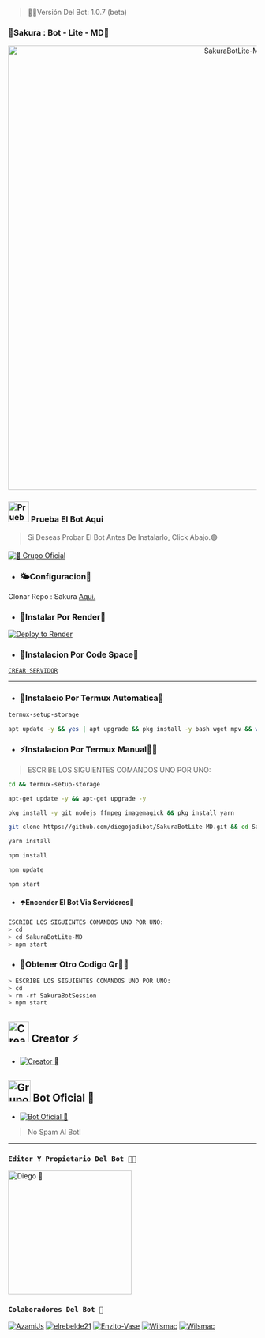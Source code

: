 
>🥀📍Versión Del Bot: 1.0.7 (beta)

### 🥀Sakura : Bot - Lite - MD📍
<p align="center">
<img src="https://telegra.ph/file/e5c184e81e1124b028fb9.png" alt="SakuraBotLite-MD" width="900"/>
</p>

### <img src="https://i.pinimg.com/originals/19/80/6e/19806e91932e6054965fc83b85241270.gif" alt="Prueba El Bot Aqui" width="42" height="42"> Prueba El Bot Aqui

> Si Deseas Probar El Bot Antes De Instalarlo, Click Abajo.🟢

<a href="https://chat.whatsapp.com/CKqHvmFQDL1Kdj6TFHahUn"><img alt="🦋 Grupo Oficial" src="https://img.shields.io/badge/Grupo-Official-25D366?style=for-the-badge&logo=whatsapp&logoColor=white"/></a>



- ### 🌤Configuracion📍
 Clonar Repo : Sakura [Aqui.](https://github.com/diegojadibot/SakuraBotLite-MD/fork)

   
  
- ### 📍Instalar Por Render🥀

[![Deploy to Render](https://render.com/images/deploy-to-render-button.svg)](https://dashboard.render.com/blueprint/new?repo=https%3A%2F%2Fgithub.com%2diegojadibot%2FSakuraBotLite-MD) 

- ### 🚩Instalacion Por Code Space🦋

[`CREAR SERVIDOR`](https://github.com/codespaces/new?skip_quickstart=true&machine=basicLinux32gb&repo=738341999&ref=main&geo=UsEast)
***

- ### 📍Instalacio Por Termux Automatica🦋
```bash
termux-setup-storage
```

```bash
apt update -y && yes | apt upgrade && pkg install -y bash wget mpv && wget -O - https://raw.githubusercontent.com/diegojadibot/SakuraBotLite-MD/master/sakura.sh | bash
```

- ### ⚡️Instalacion Por Termux Manual👨‍💻
> ESCRIBE LOS SIGUIENTES COMANDOS UNO POR UNO:
```bash
cd && termux-setup-storage
```

```bash
apt-get update -y && apt-get upgrade -y
```

```bash
pkg install -y git nodejs ffmpeg imagemagick && pkg install yarn 
```

```bash
git clone https://github.com/diegojadibot/SakuraBotLite-MD.git && cd SakuraBotLite-MD
```

```bash
yarn install
```

```bash
npm install
```

```bash
npm update
```

```bash
npm start
```

- #### ☂️Encender El Bot Via Servidores🦋
```bash
ESCRIBE LOS SIGUIENTES COMANDOS UNO POR UNO:
> cd 
> cd SakuraBotLite-MD
> npm start
```

- ### 📍Obtener Otro Codigo Qr👨‍💻 
```bash
> ESCRIBE LOS SIGUIENTES COMANDOS UNO POR UNO:
> cd 
> rm -rf SakuraBotSession
> npm start
```


## <img src="https://i.pinimg.com/originals/19/80/6e/19806e91932e6054965fc83b85241270.gif" alt="Creator ⚡️" width="42" height="42"> Creator ⚡️

* <a href="https://wa.me/573013482814"><img alt="Creator 🥀" src="https://img.shields.io/badge/Diego - Creator🥀-25D366?style=for-the-badge&logo=whatsapp&logoColor=white"/></a>

## <img src="https://static.wikia.nocookie.net/nyancat/images/d/d3/Nyan-cat.gif/revision/latest/scale-to-width-down/400?cb=20131231222500&path-prefix=es" alt="Grupo" width="45" height="43"> Bot Oficial 🥀

* <a href="https://wa.me/5491165601378?text=!menu"><img alt="Bot Oficial 📍" src="https://img.shields.io/badge/Bot - Oficial🥀-25D366?style=for-the-badge&logo=whatsapp&logoColor=white"/></a>

> No Spam Al Bot!

---------

### `Editor Y Propietario Del Bot 🥀📍`
<a href="https://github.com/diegojadibot"><img src="https://github.com/diegojadibot.png" width="250" height="250" alt="Diego 🥀"/></a>


### `Colaboradores Del Bot 📍`
[![AzamiJs](https://github.com/AzamiJs.png?size=100)](https://github.com/AzamiJs) [![elrebelde21](https://github.com/elrebelde21.png?size=100)](https://github.com/elrebelde21) [![Enzito-Vase](https://github.com/Enzito-Vase.png?size=100)](https://github.com/Enzito-Vase) [![Wilsmac](https://github.com/Wilsmac.png?size=100)](https://github.com/Wilsmac) [![Wilsmac](https://github.com/Ender-GB-Isis777.png?size=100)](https://github.com/Ender-GB-Isis777)
